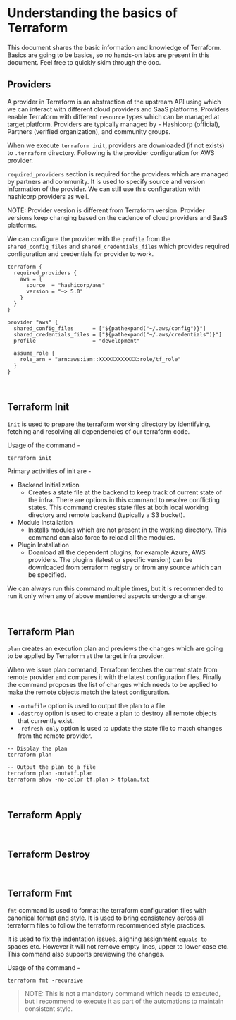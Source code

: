 # Understanding the basics of Terraform

This document shares the basic information and knowledge of Terraform. Basics are going to be basics, so no hands-on labs are present in this document. Feel free to quickly skim through the doc.

## Providers

A provider in Terraform is an abstraction of the upstream API using which we can interact with different cloud providers and SaaS platforms. Providers enable Terraform with different `resource` types which can be managed at target platform. Providers are typically managed by - Hashicorp (official), Partners (verified organization), and community groups.

When we execute `terraform init`, providers are downloaded (if not exists) to `.terraform` directory. Following is the provider configuration for AWS provider.

`required_providers` section is required for the providers which are managed by partners and community. It is used to specify source and version information of the provider. We can still use this configuration with hashicorp providers as well.

NOTE: Provider version is different from Terraform version. Provider versions keep changing based on the cadence of cloud providers and SaaS platforms. 

We can configure the provider with the `profile` from the `shared_config_files` and `shared_credentials_files` which provides required configuration and credentials for provider to work.

```
terraform {
  required_providers {
    aws = {
      source  = "hashicorp/aws"
      version = "~> 5.0"
    }
  }
}

provider "aws" {
  shared_config_files      = ["${pathexpand("~/.aws/config")}"]
  shared_credentials_files = ["${pathexpand("~/.aws/credentials")}"]
  profile                  = "development"

  assume_role {
    role_arn = "arn:aws:iam::XXXXXXXXXXXX:role/tf_role"
  }
}
```

<br />

## Terraform Init

`init` is used to prepare the terraform working directory by identifying, fetching and resolving all dependencies of our terraform code. 

Usage of the command - 

```
terraform init
```

Primary activities of init are - 

- Backend Initialization
    - Creates a state file at the backend to keep track of current state of the infra. There are options in this command to resolve conflicting states. This command creates state files at both local working directory and remote backend (typically a S3 bucket).
- Module Installation
    - Installs modules which are not present in the working directory. This command can also force to reload all the modules.
- Plugin Installation
    - Doanload all the dependent plugins, for example Azure, AWS providers. The plugins (latest or specific version) can be downloaded from terraform registry or from any source which can be specified.

We can always run this command multiple times, but it is recommended to run it only when any of above mentioned aspects undergo a change.

<br />

## Terraform Plan

`plan` creates an execution plan and previews the changes which are going to be applied by Terraform at the target infra provider. 

When we issue plan command, Terraform fetches the current state from remote provider and compares it with the latest configuration files. Finally the command proposes the list of changes which needs to be applied to make the remote objects match the latest configuration.
 
- `-out=file` option is used to output the plan to a file.
- `-destroy` option is used to create a plan to destroy all remote objects that currently exist.
- `-refresh-only` option is used to update the state file to match changes from the remote provider.

```
-- Display the plan
terraform plan

-- Output the plan to a file
terraform plan -out=tf.plan
terraform show -no-color tf.plan > tfplan.txt
```

<br />

## Terraform Apply

<br />

## Terraform Destroy

<br />

## Terraform Fmt

`fmt` command is used to format the terraform configuration files with canonical format and style. It is used to bring consistency across all terraform files to follow the terraform recommended style practices.

It is used to fix the indentation issues, aligning assignment `equals to` spaces etc. However it will not remove empty lines, upper to lower case etc. This command also supports previewing the changes. 

Usage of the command - 

```
terraform fmt -recursive
```

> NOTE: This is not a mandatory command which needs to executed, but I recommend to execute it as part of the automations to maintain consistent style.

<br />



